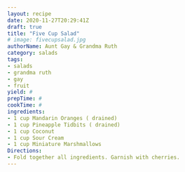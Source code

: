 ```yaml
--- 
layout: recipe 
date: 2020-11-27T20:29:41Z 
draft: true 
title: "Five Cup Salad" 
# image: fivecupsalad.jpg 
authorName: Aunt Gay & Grandma Ruth 
category: salads 
tags: 
- salads 
- grandma ruth 
- gay 
- fruit 
yield: # 
prepTime: # 
cookTime: # 
ingredients: 
- 1 cup Mandarin Oranges ( drained) 
- 1 cup Pineapple Tidbits ( drained) 
- 1 cup Coconut 
- 1 cup Sour Cream 
- 1 cup Miniature Marshmallows 
Directions: 
- Fold together all ingredients. Garnish with cherries. 
---
```

